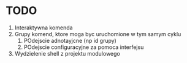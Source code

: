 # TODO

1. Interaktywna komenda
2. Grupy komend, ktore moga byc uruchomione w tym samym cyklu
   1. POdejscie adnotayjcne (np id grupy)
   2. POdejscie configuracyjne za pomoca interfejsu
3. Wydzielenie shell z projektu modulowego